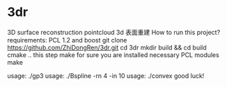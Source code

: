 # 3dr
3D surface reconstruction
pointcloud
3d 表面重建 
How to run this project?
requirements: PCL 1.2 and boost
git clone https://github.com/ZhiDongRen/3dr.git
cd 3dr 
mkdir build && cd build 
cmake ..  this step make for sure you are installed necessary PCL modules
make 

usage: ./gp3 <your pcd file> 
usage: ./Bspline <your pcd file> -rn 4 -in 10
usage: ./convex <your pcd file>
good luck!
